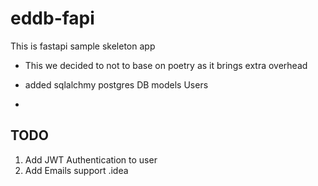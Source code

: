 # eddb-fapi
This is fastapi sample skeleton app 
- This we decided to not to base on poetry as it brings extra overhead


- added sqlalchmy postgres DB models Users
- 

## TODO 

1. Add JWT Authentication to user
2. Add Emails support
.idea 

